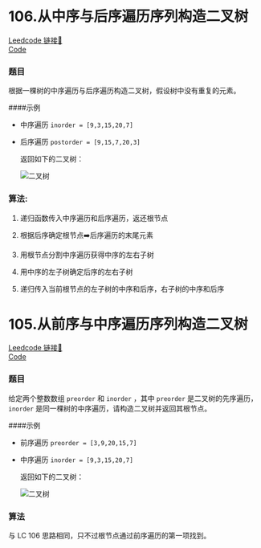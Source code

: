 # 106.从中序与后序遍历序列构造二叉树

[Leedcode 链接🔗](https://leetcode.cn/problems/construct-binary-tree-from-inorder-and-postorder-traversal/description/)  
[Code](https://github.com/alstondu/lc/blob/main/106/106.cpp)

### 题目
根据一棵树的中序遍历与后序遍历构造二叉树，假设树中没有重复的元素。

####示例
+ 中序遍历 ```inorder = [9,3,15,20,7]```
+ 后序遍历 ```postorder = [9,15,7,20,3]``` 

	返回如下的二叉树：
	
	![二叉树](https://assets.leetcode.com/uploads/2021/02/19/tree.jpg)


### 算法:

1. 递归函数传入中序遍历和后序遍历，返还根节点

2. 根据后序确定根节点➡️后序遍历的末尾元素

3. 用根节点分割中序遍历获得中序的左右子树

4. 用中序的左子树确定后序的左右子树

5. 递归传入当前根节点的左子树的中序和后序，右子树的中序和后序


# 105.从前序与中序遍历序列构造二叉树

[Leedcode 链接🔗](https://leetcode.cn/problems/construct-binary-tree-from-preorder-and-inorder-traversal/description/)  
[Code](https://github.com/alstondu/lc/blob/main/105/105.cpp)

### 题目
给定两个整数数组 ```preorder``` 和 ```inorder``` ，其中 ```preorder``` 是二叉树的先序遍历， ```inorder``` 是同一棵树的中序遍历，请构造二叉树并返回其根节点。

####示例
+ 前序遍历 ```preorder = [3,9,20,15,7]```
+ 中序遍历 ```inorder = [9,3,15,20,7]``` 

	返回如下的二叉树：
	
	![二叉树](https://assets.leetcode.com/uploads/2021/02/19/tree.jpg)
	
### 算法
与 LC 106 思路相同，只不过根节点通过前序遍历的第一项找到。
